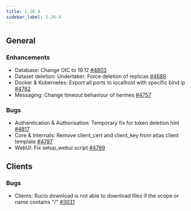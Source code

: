 ```yaml
---
title: 1.26.4
sidebar_label: 1.26.4
---
```


## General

### Enhancements
- Database: Change OIC to 19.12  [#4803](https://github.com/rucio/rucio/issues/4803)
- Dataset deletion: Undertaker: Force deletion of replicas [#4689](https://github.com/rucio/rucio/issues/4689)
- Docker & Kubernetes: Export all ports to localhost with specific bind ip [#4782](https://github.com/rucio/rucio/issues/4782)
- Messaging: Change timeout behaviour of hermes [#4757](https://github.com/rucio/rucio/issues/4757)

### Bugs
- Authentication & Authorisation: Temporary fix for token deletion hint [#4817](https://github.com/rucio/rucio/issues/4817)
- Core & Internals: Remove client_cert and client_key from atlas client template [#4787](https://github.com/rucio/rucio/issues/4787)
- WebUI: Fix setup_webui script [#4789](https://github.com/rucio/rucio/issues/4789)

## Clients

### Bugs
- Clients: Rucio download is not able to download files if the scope or name contains "/" [#3031](https://github.com/rucio/rucio/issues/3031)
